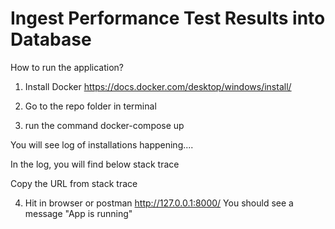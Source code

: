 # Ingest Performance Test Results into Database
How to run the application?

1. Install Docker
https://docs.docker.com/desktop/windows/install/

2. Go to the repo folder in terminal

3. run the command docker-compose up

You will see log of installations happening....

In the log, you will find below stack trace

Copy the URL from stack trace

4. Hit in browser or postman http://127.0.0.1:8000/ 
  You should see a message "App is running"
